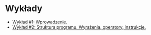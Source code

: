 # Wykłady

- [Wykład #1: Wprowadzenie.](https://github.com/majk3l/PodstawyProg/blob/main/lectures/lecture01.md)
- [Wykład #2: Struktura programu. Wyrażenia, operatory, instrukcje.](https://github.com/majk3l/PodstawyProg/blob/main/lectures/lecture02.md)
